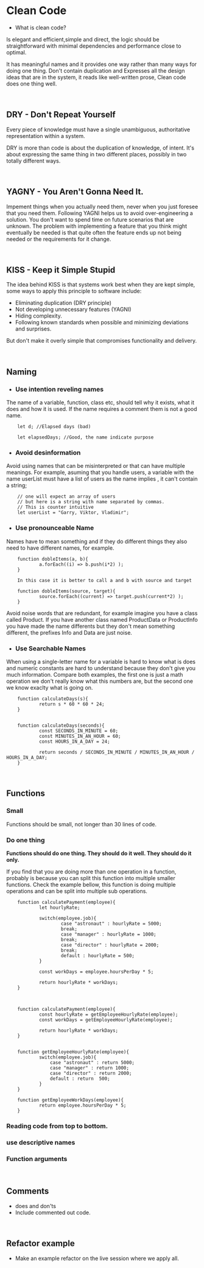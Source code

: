 # Clean Code

- What is clean code?

Is elegant and efficient,simple and direct, the logic should be straightforward with minimal dependencies and performance close to optimal. 

It has meaningful names and it provides one way  rather than many ways for doing one thing.
Don't contain duplication and Expresses all the design ideas that are in the system, it reads like well-written prose, Clean code does one thing well.

<br />

## DRY - Don't Repeat Yourself
Every piece of knowledge must have a single unambiguous, authoritative representation within a system.

DRY is more than code is about the duplication of knowledge, of intent. It's about expressing the same thing in two different places, possibly in two totally different ways.

<br />

## YAGNY - You Aren't Gonna Need It.
Impement things when you actually need them, never when you just foresee that you need them.
Following YAGNI helps us to avoid over-engineering a solution. You don't want to spend time on future scenarios that are unknown. The problem with implementing a feature that you think might eventually be needed is that quite often the feature ends up not being needed or the requirements for it change.

<br />

## KISS - Keep it Simple Stupid
The idea behind KISS is that systems work best when they are kept simple, some ways to apply this principle to software include:
- Eliminating duplication (DRY principle)
- Not developing unnecessary features (YAGNI)
- Hiding complexity.
- Following known standards when possible and minimizing deviations and surprises.

But don't make it overly simple that compromises functionality and delivery.

<br />

## Naming

- ### Use intention reveling names
The name of a variable, function, class etc, should tell why it exists, what it does and how it is used. If the name requires a comment them is not a good name.

        let d; //Elapsed days (bad)

        let elapsedDays; //Good, the name indicate purpose


- ### Avoid desinformation
Avoid using names that can be misinterpreted or that can have multiple meanings.
For example, asuming that you handle users, a variable with the name userList must have a list of users as the name implies , it can't contain a string;

        // one will expect an array of users
        // but here is a string with name separated by commas.
        // This is counter intuitive
        let userList = "Garry, Viktor, Vladimir";



- ### Use pronounceable Name
 Names have to mean something and if they do different things they also need to have different names, for example.

        function dobleItems(a, b){
                a.forEach((i) => b.push(i*2) );
        }

        In this case it is better to call a and b with source and target

        function dobleItems(source, target){
                source.forEach((current) => target.push(current*2) );
        }


Avoid noise words that are redundant, for example imagine you have a class called Product. If you have another class named ProductData or ProductInfo you have made the name differents but they don't mean something different, the prefixes Info and Data are just noise.

- ### Use Searchable Names

When using a single-letter name for a variable is hard to know what is does and numeric constants are hard to understand because they don't give you much information. Compare both examples, the first one is just a math operation we don't really know what this numbers are, but the second one we know exaclty what is going on.

        function calculateDays(s){
                return s * 60 * 60 * 24;
        }


        function calculateDays(seconds){
                const SECONDS_IN_MINUTE = 60;
                const MINUTES_IN_AN_HOUR = 60;
                const HOURS_IN_A_DAY = 24;

                return seconds / SECONDS_IN_MINUTE / MINUTES_IN_AN_HOUR / HOURS_IN_A_DAY;
        }


<br />

## Functions
### Small

Functions should be small, not longer than 30 lines of code.

### Do one thing

__Functions should do one thing. They should do it well. They should do it only.__

If you find that you are doing more than one operation in a function, probably is because you can split this function into multiple smaller functions. Check the example bellow, this function is doing multiple operations and can be split into multiple sub operations.

        function calculatePayment(employee){
                let hourlyRate;

                switch(employee.job){
                        case "astronaut" : hourlyRate = 5000;
                        break;
                        case "manager" : hourlyRate = 1000;
                        break;
                        case "director" : hourlyRate = 2000;
                        break;
                        default : hourlyRate = 500;
                }

                const workDays = employee.hoursPerDay * 5;

                return hourlyRate * workDays;
        }



        function calculatePayment(employee){
                const hourlyRate = getEmployeeHourlyRate(employee);
                const workDays = getEmployeeHourlyRate(employee);

                return hourlyRate * workDays;
        } 


        function getEmployeeHourlyRate(employee){
                switch(employee.job){
                    case "astronaut" : return 5000;
                    case "manager" : return 1000;
                    case "director" : return 2000;
                    default : return  500;
                }
        }

        function getEmployeeWorkDays(employee){
                return employee.hoursPerDay * 5;
        }

### Reading code from top to bottom.
### use descriptive names
### Function arguments

<br />

## Comments
- does and don'ts
- Include commented out code.

<br />


## Refactor example
- Make an example refactor on the live session where we apply all.

